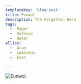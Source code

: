 ```yaml
---
templateKey: 'blog-post'
title: Eunwol
description: The Forgotten Hero
tags:
  -  Paper
  -  Defense
  -  Water
allies:
  -  Aran
  -  Luminous
  -  Evan

---
```

![Eunwol](/img/Eunwol.png)
